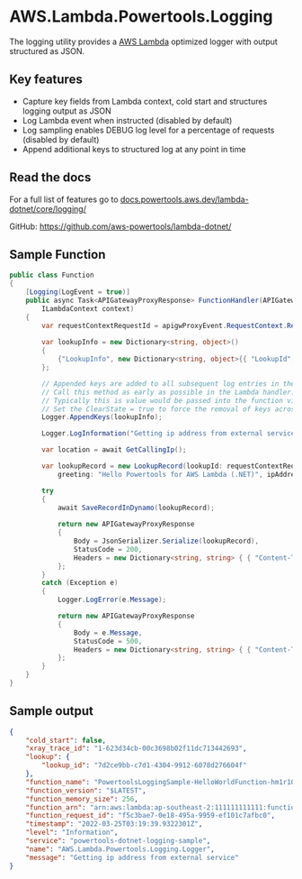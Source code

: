 # AWS.Lambda.Powertools.Logging

The logging utility provides a [AWS Lambda](https://aws.amazon.com/lambda/) optimized logger with output structured as JSON.

## Key features

* Capture key fields from Lambda context, cold start and structures logging output as JSON
* Log Lambda event when instructed (disabled by default)
* Log sampling enables DEBUG log level for a percentage of requests (disabled by default)
* Append additional keys to structured log at any point in time

## Read the docs

For a full list of features go to [docs.powertools.aws.dev/lambda-dotnet/core/logging/](docs.powertools.aws.dev/lambda-dotnet/core/logging/)

GitHub: https://github.com/aws-powertools/lambda-dotnet/

## Sample Function

```csharp
public class Function
{
    [Logging(LogEvent = true)]
    public async Task<APIGatewayProxyResponse> FunctionHandler(APIGatewayProxyRequest apigwProxyEvent,
        ILambdaContext context)
    {
        var requestContextRequestId = apigwProxyEvent.RequestContext.RequestId;
        
        var lookupInfo = new Dictionary<string, object>()
        {
            {"LookupInfo", new Dictionary<string, object>{{ "LookupId", requestContextRequestId }}}
        };

        // Appended keys are added to all subsequent log entries in the current execution.
        // Call this method as early as possible in the Lambda handler.
        // Typically this is value would be passed into the function via the event.
        // Set the ClearState = true to force the removal of keys across invocations,
        Logger.AppendKeys(lookupInfo);

        Logger.LogInformation("Getting ip address from external service");

        var location = await GetCallingIp();

        var lookupRecord = new LookupRecord(lookupId: requestContextRequestId,
            greeting: "Hello Powertools for AWS Lambda (.NET)", ipAddress: location);

        try
        {
            await SaveRecordInDynamo(lookupRecord);
            
            return new APIGatewayProxyResponse
            {
                Body = JsonSerializer.Serialize(lookupRecord),
                StatusCode = 200,
                Headers = new Dictionary<string, string> { { "Content-Type", "application/json" } }
            };
        }
        catch (Exception e)
        {
            Logger.LogError(e.Message);

            return new APIGatewayProxyResponse
            {
                Body = e.Message,
                StatusCode = 500,
                Headers = new Dictionary<string, string> { { "Content-Type", "application/json" } }
            };
        }
    }
}
```

## Sample output

```json
{
    "cold_start": false,
    "xray_trace_id": "1-623d34cb-00c3698b02f11dc713442693",
    "lookup": {
        "lookup_id": "7d2ce9bb-c7d1-4304-9912-6078d276604f"
    },
    "function_name": "PowertoolsLoggingSample-HelloWorldFunction-hm1r10VT3lCy",
    "function_version": "$LATEST",
    "function_memory_size": 256,
    "function_arn": "arn:aws:lambda:ap-southeast-2:111111111111:function:PowertoolsLoggingSample-HelloWorldFunction-hm1r10VT3lCy",
    "function_request_id": "f5c3bae7-0e18-495a-9959-ef101c7afbc0",
    "timestamp": "2022-03-25T03:19:39.9322301Z",
    "level": "Information",
    "service": "powertools-dotnet-logging-sample",
    "name": "AWS.Lambda.Powertools.Logging.Logger",
    "message": "Getting ip address from external service"
}
```
